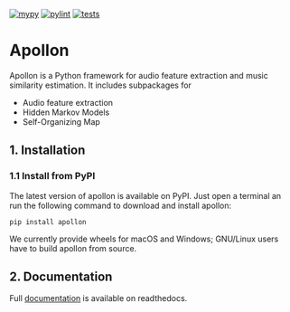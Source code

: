 [![mypy](https://github.com/ifsm/apollon/actions/workflows/mypy.yml/badge.svg)](https://github.com/ifsm/apollon/actions/workflows/mypy.yml)
[![pylint](https://github.com/ifsm/apollon/actions/workflows/pylint.yml/badge.svg)](https://github.com/ifsm/apollon/actions/workflows/pylint.yml)
[![tests](https://github.com/ifsm/apollon/actions/workflows/tests.yml/badge.svg)](https://github.com/ifsm/apollon/actions/workflows/tests.yml)
# Apollon
Apollon is a Python framework for audio feature extraction and music similarity
estimation. It includes subpackages for

* Audio feature extraction
* Hidden Markov Models
* Self-Organizing Map

## 1. Installation
### 1.1 Install from PyPI
The latest version of apollon is available on PyPI. Just open a terminal an run
the following command to download and install apollon:

```
pip install apollon
```

We currently provide wheels for macOS and Windows; GNU/Linux users have to
build apollon from source.

## 2. Documentation
Full [documentation](https://apollon.readthedocs.io) is available on readthedocs.
